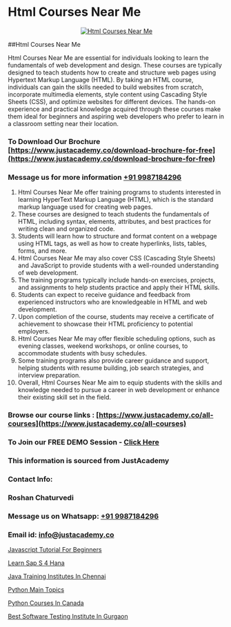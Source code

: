 # Html Courses Near Me

<p align="center">
  <a href="https://justacademy.co/course-detail/html-training">
    <img src="https://justacademy.co/storage2/course_image/1676636567_course_image.webp" alt="Html Courses Near Me">
  </a>
</p>
##Html Courses Near Me

Html Courses Near Me are essential for individuals looking to learn the fundamentals of web development and design. These courses are typically designed to teach students how to create and structure web pages using Hypertext Markup Language (HTML). By taking an HTML course, individuals can gain the skills needed to build websites from scratch, incorporate multimedia elements, style content using Cascading Style Sheets (CSS), and optimize websites for different devices. The hands-on experience and practical knowledge acquired through these courses make them ideal for beginners and aspiring web developers who prefer to learn in a classroom setting near their location.
### To Download Our Brochure [https://www.justacademy.co/download-brochure-for-free](https://www.justacademy.co/download-brochure-for-free)
### Message us for more information [+91 9987184296](https://api.whatsapp.com/send?phone=919987184296)
1) Html Courses Near Me offer training programs to students interested in learning HyperText Markup Language (HTML), which is the standard markup language used for creating web pages.
2) These courses are designed to teach students the fundamentals of HTML, including syntax, elements, attributes, and best practices for writing clean and organized code.
3) Students will learn how to structure and format content on a webpage using HTML tags, as well as how to create hyperlinks, lists, tables, forms, and more.
4) Html Courses Near Me may also cover CSS (Cascading Style Sheets) and JavaScript to provide students with a well-rounded understanding of web development.
5) The training programs typically include hands-on exercises, projects, and assignments to help students practice and apply their HTML skills.
6) Students can expect to receive guidance and feedback from experienced instructors who are knowledgeable in HTML and web development.
7) Upon completion of the course, students may receive a certificate of achievement to showcase their HTML proficiency to potential employers.
8) Html Courses Near Me may offer flexible scheduling options, such as evening classes, weekend workshops, or online courses, to accommodate students with busy schedules.
9) Some training programs also provide career guidance and support, helping students with resume building, job search strategies, and interview preparation.
10) Overall, Html Courses Near Me aim to equip students with the skills and knowledge needed to pursue a career in web development or enhance their existing skill set in the field.

### Browse our course links : [https://www.justacademy.co/all-courses](https://www.justacademy.co/all-courses) 
### To Join our FREE DEMO Session - [Click Here](https://www.justacademy.co/register-for-course-demo)


### This information is sourced from JustAcademy
### Contact Info:
### Roshan Chaturvedi
### Message us on Whatsapp: [+91 9987184296](https://api.whatsapp.com/send?phone=919987184296)
### Email id: [info@justacademy.co](mailto:info@justacademy.co)
                
[Javascript Tutorial For Beginners](https://www.linkedin.com/pulse/javascript-tutorial-beginners-justacademy-boston-muy2c?trackingId=9Y5ndetzcaScCBr048kfkQ%3D%3D&lipi=urn%3Ali%3Apage%3Ad_flagship3_company_admin%3BXwxjEqEYSnilOOgoWtEIiA%3D%3D)

[Learn Sap S 4 Hana](https://www.linkedin.com/pulse/learn-sap-4-hana-justacademy-pune-sktsc/)

[Java Training Institutes In Chennai](https://medium.com/@kumarishimmi99/java-training-institutes-in-chennai-5336b0dc2846)

[Python Main Topics](https://medium.com/@prempja40/python-main-topics-4164ecaefe6b)

[Python Courses In Canada](https://justacademyin.github.io/justacademy/python-courses-in-canada)

[Best Software Testing Institute In Gurgaon](https://justacademyin.github.io/justacademy/best-software-testing-institute-in-gurgaon)

